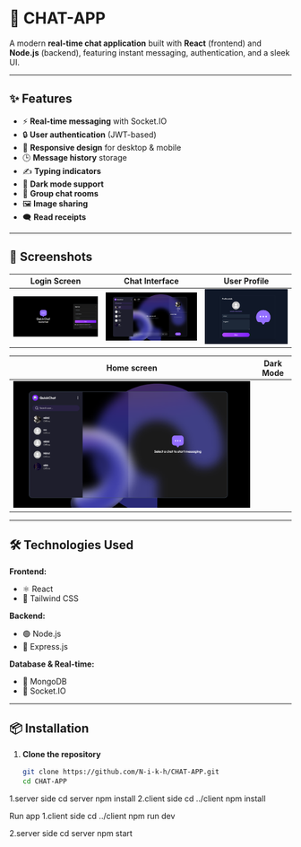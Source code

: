 # 💬 CHAT-APP

A modern **real-time chat application** built with **React** (frontend) and **Node.js** (backend), featuring instant messaging, authentication, and a sleek UI.

---

## ✨ Features

- ⚡ **Real-time messaging** with Socket.IO
- 🔒 **User authentication** (JWT-based)
- 📱 **Responsive design** for desktop & mobile
- 🕒 **Message history** storage
- ✍️ **Typing indicators**
- 🌙 **Dark mode support**
- 👥 **Group chat rooms**
- 🖼 **Image sharing**
- 🗨 **Read receipts**

---

## 📸 Screenshots

| Login Screen | Chat Interface | User Profile |
|--------------|----------------|--------------|
| ![Login](screenshots/Screenshot%202025-08-10%20115417.png) | ![Chat](screenshots/Screenshot%202025-08-10%20115532.png) | ![Profile](screenshots/Screenshot%202025-08-10%20115623.png) |

| Home screen | Dark Mode |
|-------------|-----------|
| ![Mobile](screenshots/Screenshot%202025-08-10%20115655.png) |

---

## 🛠 Technologies Used

**Frontend:**
- ⚛️ React
- 🎨 Tailwind CSS

**Backend:**
- 🟢 Node.js
- 🚀 Express.js

**Database & Real-time:**
- 🍃 MongoDB
- 🔄 Socket.IO

---

## 📦 Installation

1. **Clone the repository**
   ```bash
   git clone https://github.com/N-i-k-h/CHAT-APP.git
   cd CHAT-APP
1.server side 
cd server
npm install
2.client side
cd ../client
npm install


Run app
1.client side
cd ../client
npm run dev

2.server side 
cd server
npm start
